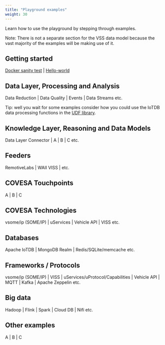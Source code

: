 ```yaml
---
title: "Playground examples"
weight: 30
---
```


Learn how to use the playground by stepping through examples.

Note: There is not a separate section for the VSS data model because the vast majority of the examples will be making use of it.

## Getting started
[Docker sanity test](https://github.com/COVESA/cdsp/blob/main/docker/README.md) \| [Hello-world](https://github.com/COVESA/cdsp/tree/main/examples/cdsp-hello-world)

## Data Layer, Processing and Analysis
Data Reduction \| Data Quality \| Events \| Data Streams etc.

Tip: well you wait for some examples consider how you could use the IoTDB data processing functions in the [UDF library](https://iotdb.apache.org/UserGuide/latest/Reference/UDF-Libraries.html).

## Knowledge Layer, Reasoning and Data Models
Data Layer Connector \| A \| B \| C etc.

## Feeders
RemotiveLabs \| WAII VISS \| etc.

## COVESA Touchpoints
A \| B \| C

## COVESA Technologies
vsome/ip (SOME/IP) \| uServices \| Vehicle API \| VISS etc.

## Databases
Apache IoTDB \| MongoDB Realm \| Redis/SQLite/memcache etc.

## Frameworks / Protocols
vsome/ip (SOME/IP) \| VISS \| uServices/uProtocol/Capabilities \| Vehicle API \| MQTT \| Kafka \| Apache Zeppelin etc.

## Big data
Hadoop \| Flink \| Spark \| Cloud DB \| Nifi etc.

## Other examples
A \| B \| C